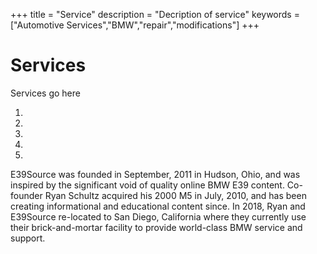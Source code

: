 +++
title = "Service"
description = "Decription of service"
keywords = ["Automotive Services","BMW","repair","modifications"]
+++

# Services

Services go here

1.
2.
3.
4.
5.

E39Source was founded in September, 2011 in Hudson, Ohio, and was inspired by the significant void of quality online BMW E39 content. Co-founder Ryan Schultz acquired his 2000 M5 in July, 2010, and has been creating informational and educational content since. In 2018, Ryan and E39Source re-located to San Diego, California where they currently use their brick-and-mortar facility to provide world-class BMW service and support.